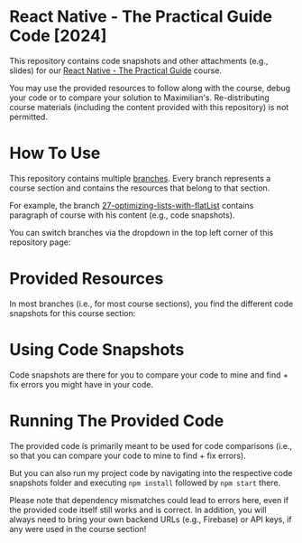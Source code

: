 # React Native - The Practical Guide Code [2024]

This repository contains code snapshots and other attachments (e.g., slides) for our [React Native - The Practical Guide](https://www.udemy.com/course/react-native-the-practical-guide) course.

You may use the provided resources to follow along with the course, debug your code or to compare your solution to Maximilian's. Re-distributing course materials (including the content provided with this repository) is not permitted.

# How To Use

This repository contains multiple [branches](https://docs.github.com/en/pull-requests/collaborating-with-pull-requests/proposing-changes-to-your-work-with-pull-requests/about-branches). Every branch represents a course section and contains the resources that belong to that section.

For example, the branch [27-optimizing-lists-with-flatList](https://github.com/vios-onboarding/RNpgc/tree/27-optimizing-lists-with-flatList) contains paragraph of course with his content (e.g., code snapshots).

You can switch branches via the dropdown in the top left corner of this repository page:


# Provided Resources

In most branches (i.e., for most course sections), you find the different code snapshots for this course section:

# Using Code Snapshots

Code snapshots are there for you to compare your code to mine and find + fix errors you might have in your code.

# Running The Provided Code

The provided code is primarily meant to be used for code comparisons (i.e., so that you can compare your code to mine to find + fix errors).

But you can also run my project code by navigating into the respective code snapshots folder and executing `npm install` followed by `npm start` there.

Please note that dependency mismatches could lead to errors here, even if the provided code itself still works and is correct. In addition, you will always need to bring your own backend URLs (e.g., Firebase) or API keys, if any were used in the course section!
